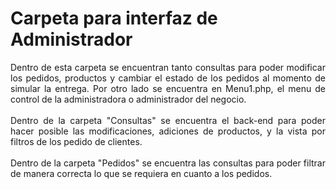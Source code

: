 # Carpeta para interfaz de Administrador

<p align="justify">
    Dentro de esta carpeta se encuentran tanto consultas para poder modificar los pedidos, productos y cambiar el estado de los pedidos al momento de simular la entrega. Por otro lado se encuentra en Menu1.php, el menu de control de la administradora o administrador del negocio.<br><br>
    Dentro de la carpeta "Consultas" se encuentra el back-end para poder hacer posible las modificaciones, adiciones de productos, y la vista por filtros de los pedido de clientes.<br><br>
    Dentro de la carpeta "Pedidos" se encuentra las consultas para poder filtrar de manera correcta lo que se requiera en cuanto a los pedidos.
</p>